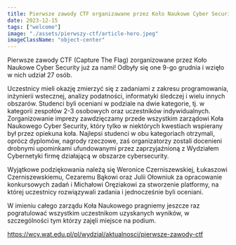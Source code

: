 ```yaml
---
title: Pierwsze zawody CTF organizawane przez Koło Naukowe Cyber Security
date: 2023-12-15
tags: ["welcome"]
image: "./assets/pierwszy-ctf/article-hero.jpeg"
imageClassName: "object-center"
---
```


Pierwsze zawody CTF (Capture The Flag) zorganizowane przez Koło Naukowe Cyber Security już za nami! Odbyły się one 9-go grudnia i wzięło w nich udział 27 osób.

Uczestnicy mieli okazję zmierzyć się z zadaniami z zakresu programowania, inżynierii wstecznej, analizy podatności, informatyki śledczej i wielu innych obszarów. Studenci byli oceniani w podziale na dwie kategorie, tj. w kategorii zespołów 2-3 osobowych oraz uczestników indywidualnych. Zorganizowanie imprezy zawdzięczamy przede wszystkim zarządowi Koła Naukowego Cyber Security, który tylko w niektórych kwestiach wspierany był przez opiekuna koła. Najlepsi studenci w obu kategoriach otrzymali, oprócz dyplomów, nagrody rzeczowe, zaś organizatorzy zostali docenieni drobnymi upominkami ufundowanymi przez zaprzyjaźnioną z Wydziałem Cybernetyki firmę działającą w obszarze cybersecurity.

Wyjątkowe podziękowania należą się Weronice Czerniszewskiej, Łukaszowi Czerniszewskiemu, Cezaremu Bąkowi oraz Julii Ołowniuk za opracowanie konkursowych zadań i Michałowi Oręziakowi za stworzenie platformy, na której uczestnicy rozwiązywali zadania i jednocześnie byli oceniani.

W imieniu całego zarządu Koła Naukowego pragniemy jeszcze raz pogratulować wszystkim uczestnikom uzyskanych wyników, w szczególności tym którzy zajęli miejsce na podium.

https://wcy.wat.edu.pl/pl/wydzial/aktualnosci/pierwsze-zawody-ctf